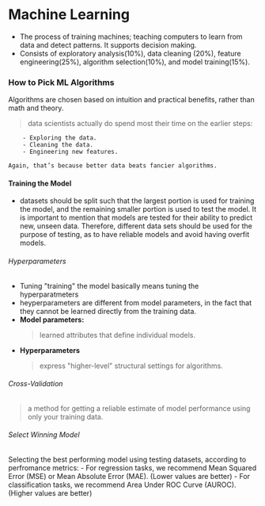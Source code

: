 # Machine Learning

- The process of training machines; teaching computers to learn from data and detect patterns. It supports decision making.
- Consists of exploratory analysis(10%), data cleaning (20%), feature engineering(25%), algorithm selection(10%), and model training(15%).

### How to Pick ML Algorithms

Algorithms are chosen based on intuition and practical benefits, rather than math and theory.

> data scientists actually do spend most their time on the earlier steps:

        - Exploring the data.
        - Cleaning the data.
        - Engineering new features.

    Again, that’s because better data beats fancier algorithms.

#### Training the Model

- datasets should be split such that the largest portion is used for training the model, and the remaining smaller portion is used to test the model.
  It is important to mention that models are tested for their ability to predict new, unseen data. Therefore, different data sets should be used for the purpose of testing, as to have reliable models and avoid having overfit models.

###### Hyperparameters

- Tuning "training" the model basically means tuning the hyperparatmeters
- heyperparameters are different from model parameters, in the fact that they cannot be learned directly from the training data.
- **Model parameters:**
  > learned attributes that define individual models.
- **Hyperparameters**
  > express "higher-level" structural settings for algorithms.

###### Cross-Validation

> a method for getting a reliable estimate of model performance using only your training data.

###### Select Winning Model

Selecting the best performing model using testing datasets, according to perfromance metrics: - For regression tasks, we recommend Mean Squared Error (MSE) or Mean Absolute Error (MAE). (Lower values are better) - For classification tasks, we recommend Area Under ROC Curve (AUROC). (Higher values are better)
